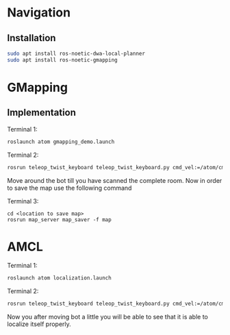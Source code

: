 # Navigation

## Installation

```bash
sudo apt install ros-noetic-dwa-local-planner
sudo apt install ros-noetic-gmapping
```

# GMapping


## Implementation

Terminal 1:

```bash
roslaunch atom gmapping_demo.launch
```

Terminal 2:

```bash
rosrun teleop_twist_keyboard teleop_twist_keyboard.py cmd_vel:=/atom/cmd_vel
```

Move around the bot till you have scanned the complete room. Now in order to save the map use the following 
command

Terminal 3:
```
cd <location to save map>
rosrun map_server map_saver -f map
```

# AMCL

Terminal 1:

```bash
roslaunch atom localization.launch
```

Terminal 2:

```bash
rosrun teleop_twist_keyboard teleop_twist_keyboard.py cmd_vel:=/atom/cmd_vel
```

Now you after moving bot a little you will be able to see that it is able to localize itself properly.